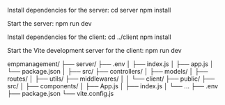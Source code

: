 Install dependencies for the server: cd server npm install

Start the server: npm run dev

Install dependencies for the client: cd ../client npm install

Start the Vite development server for the client: npm run dev

empmanagement/ ├── server/ ├── .env │ ├── index.js
│ ├── app.js
│ └── package.json │ ├── src/ ├── controllers/ │ ├── models/ │ ├── routes/ │ ├── utils/ ├── middlewares/ │
│
└── client/ ├── public/ ├── src/ │ ├── components/ │ ├── App.js │ ├── index.js │ └── ... ├── .env ├── package.json └── vite.config.js
